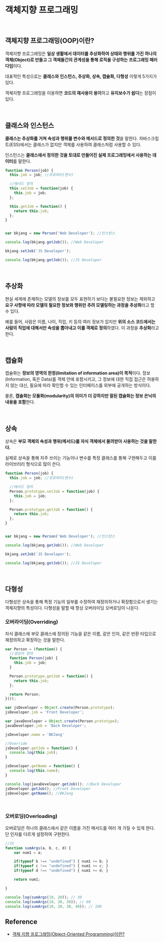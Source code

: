 # 객체지향 프로그래밍

<br/>

## 객체지향 프로그래밍(OOP)이란?

객체지향 프로그래밍은 **일상 생활에서 데이터를 추상화하여 상태와 행위를 가진 하나의 객체(Object)로 만들고 그 객체들간의 관계성을 통해 로직을 구성하는 프로그래밍 패러다임**이다.

대표적인 특성으로는 **클래스와 인스턴스, 추상화, 상속, 캡슐화, 다형성** 이렇게 5가지가 있다.

객체지향 프로그래밍을 이용하면 **코드의 재사용이 용이**하고 **유지보수가 쉽다**는 장점이 있다.

<br/>

## 클래스와 인스턴스

**클래스는 추상화를 거쳐 속성과 행위를 변수와 메서드로 정의한 것**을 말한다. 자바스크립트(ES5)에서는 클래스가 없지만 객체를 사용하여 클래스처럼 사용할 수 있다.

인스턴스는 **클래스에서 정의한 것을 토대로 만들어진 실제 프로그래밍에서 사용하는 데이터**를 말한다.

```js
function Person(job) {
  this.job = job; //프로퍼티(변수)

  //메서드 정의
  this.setJob = function(job) {
    this.job = job;
  };

  this.getJob = function() {
    return this.job;
  };
}


var bkjang = new Person('Web Developer'); //인스턴스

console.log(bkjang.getJob()); //Web Developer

bkjang.setJob('JS Developer');

console.log(bkjang.getJob()); //JS Developer
```

<br/>

## 추상화

현실 세계에 존재하는 모델의 정보를 모두 표현하기 보다는 불필요한 정보는 제외하고 **요구 사항에 따라 모델의 필요한 정보와 행위만 추려 모델링하는 과정을 추상화**라고 할 수 있다.

예를 들어, 사람은 이름, 나이, 직업, 키 등의 여러 정보가 있지만 **위의 소스 코드에서는 사람의 직업에 대해서만 속성을 뽑아내고 이를 객체로 정의**하였다. 이 과정을 **추상화**라고 한다.

<br/>

## 캡슐화

캡슐화는 **정보의 영역의 한정(limitation of information area)이 목적**이다. 정보(Information, 혹은 Data)를 객체 안에 포함시키고, 그 정보에 대한 직접 접근은 허용하지 않는 대신, 필요에 따라 확인할 수 있는 인터페이스를 외부에 공개하는 방식이다. 

물론, **캡슐화는 모듈화(modularity)의 의미가 더 강하지만 잘된 캡슐화는 정보 은닉의 내용을 포함**한다.

<br/>

## 상속

상속은 **부모 객체의 속성과 행위(메서드)를 자식 객체에서 물려받아 사용하는 것을 말한다.**

실제로 상속을 통해 자주 쓰이는 기능이나 변수를 특정 클래스를 통해 구현해두고 이를 라이브러리 형식으로 많이 쓴다.

```js
function Person(job) {
  this.job = job; //프로퍼티(변수)

  //메서드 정의
  Person.prototype.setJob = function(job) {
    this.job = job;
  };

  Person.prototype.getJob = function() {
    return this.job;
  };
}


var bkjang = new Person('Web Developer'); //인스턴스

console.log(bkjang.getJob()); //Web Developer

bkjang.setJob('JS Developer');

console.log(bkjang.getJob()); //JS Developer
```

<br/>

## 다형성

다형성은 상속을 통해 특정 기능의 일부를 수정하여 재정의하거나 확장함으로서 생기는 객체지향의 특성이다.
다형성을 말할 때 항상 오버라이딩 오버로딩이 나온다.

### **오버라이딩(Overriding)**
  
자식 클래스에 부모 클래스에 정의된 기능을 같은 이름, 같은 인자, 같은 반환 타입으로 재정의하고 확장하는 것을 말한다.

```js
var Person = (function() {
  //생성자 정의
  function Person(job) {
    this.job = job;
  }

  Person.prototype.getJob = function() {
    return this.job;
  };

  return Person;
}());

var jsDeveloper = Object.create(Person.prototype);
jsDeveloper.job = 'Front Developer';

var javaDeveloper = Object.create(Person.prototype);
javaDeveloper.job = 'Back Developer';

jsDeveloper.name = 'BKJang'

//Override
jsDeveloper.getJob = function() {
  console.log(this.job);
}

jsDeveloper.getName = function() {
  console.log(this.name);
}

console.log(javaDeveloper.getJob()); //Back Developer
jsDeveloper.getJob(); //Front Developer
jsDeveloper.getName(); //BKJang
```

<br/>

### **오버로딩(Overloading)**

오버로딩은 하나의 클래스에서 같은 이름을 가진 메서드를 여러 개 가질 수 있게 한다. 단 인자를 다르게 설정하여 구현한다.

```js
//JS
function sumArgs(a, b, c, d) { 
    var num1 = a;

    if(typeof b !== "undefined") { num1 += b; }
    if(typeof c !== "undefined") { num1 += c; }
    if(typeof d !== "undefined") { num1 += d; }

    return num1;

}

console.log(sumArgs(10, 20)); // 30
console.log(sumArgs(10, 20, 30)); // 60
console.log(sumArgs(10, 20, 30, 40)); // 100
```

## Reference

- [객체 지향 프로그래밍(Object-Oriented Programming)이란?](https://nesoy.github.io/articles/2018-05/Object-Oriented-Programming)

